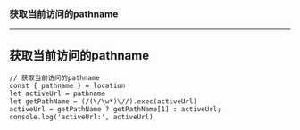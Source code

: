 ### 获取当前访问的pathname
---

获取当前访问的pathname
---

```
// 获取当前访问的pathname
const { pathname } = location
let activeUrl = pathname
let getPathName = (/(\/\w*)\//).exec(activeUrl)
activeUrl = getPathName ? getPathName[1] : activeUrl;
console.log('activeUrl:', activeUrl)
```